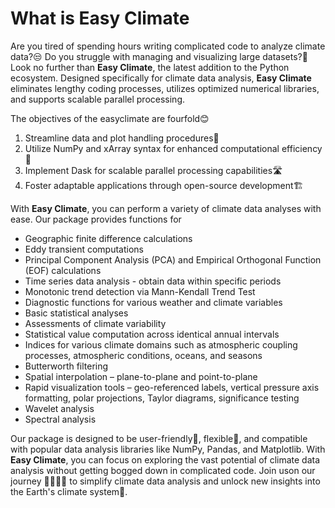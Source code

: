 # What is Easy Climate

Are you tired of spending hours writing complicated code to analyze climate data?😒 Do you struggle with managing and visualizing large datasets?🙁 Look no further than **Easy Climate**, the latest addition to the Python ecosystem. Designed specifically for climate data analysis, **Easy Climate** eliminates lengthy coding processes, utilizes optimized numerical libraries, and supports scalable parallel processing.

The objectives of the easyclimate are fourfold😊

1. Streamline data and plot handling procedures🎈
2. Utilize NumPy and xArray syntax for enhanced computational efficiency🚀
3. Implement Dask for scalable parallel processing capabilities🛣️
4. Foster adaptable applications through open-source development🏗️

With **Easy Climate**, you can perform a variety of climate data analyses with ease. Our package provides functions for

- Geographic finite difference calculations
- Eddy transient computations
- Principal Component Analysis (PCA) and Empirical Orthogonal Function (EOF) calculations
- Time series data analysis - obtain data within specific periods
- Monotonic trend detection via Mann-Kendall Trend Test
- Diagnostic functions for various weather and climate variables
- Basic statistical analyses
- Assessments of climate variability
- Statistical value computation across identical annual intervals
- Indices for various climate domains such as atmospheric coupling processes, atmospheric conditions, oceans, and seasons
- Butterworth filtering
- Spatial interpolation – plane-to-plane and point-to-plane
- Rapid visualization tools – geo-referenced labels, vertical pressure axis formatting, polar projections, Taylor diagrams, significance testing
- Wavelet analysis
- Spectral analysis

Our package is designed to be user-friendly🤗, flexible🥳, and compatible with popular data analysis libraries like NumPy, Pandas, and Matplotlib. With **Easy Climate**, you can focus on exploring the vast potential of climate data analysis without getting bogged down in complicated code. Join uson our journey 👨‍👩‍👧‍👦 to simplify climate data analysis and unlock new insights into the Earth's climate system🎉.
